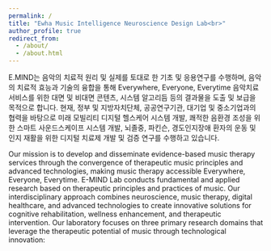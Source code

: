 ```yaml
---
permalink: /
title: "Ewha Music Intelligence Neuroscience Design Lab<br>"
author_profile: true
redirect_from: 
  - /about/
  - /about.html
---
```


E.MIND는 음악의 치료적 원리 및 실제를 토대로 한 기초 및 응용연구를 수행하며, 음악의 치료적 효능과 기술의 융합을 통해 Everywhere, Everyone, Everytime 음악치료 서비스를 위한 대면 및 비대면 콘텐츠, 시스템 알고리듬 등의 결과물을 도출 및 보급을 목적으로 합니다. 현재, 정부 및 지방자치단체, 공공연구기관, 대기업 및 중소기업과의 협력을 바탕으로 미래 모빌리티 디지털 헬스케어 시스템 개발, 쾌적한 음환경 조성을 위한 스마트 사운드스케이프 시스템 개발, 뇌졸중, 파킨슨, 경도인지장애 환자의 운동 및 인지 재활을 위한 디지털 치료제 개발 및 검증 연구를 수행하고 있습니다.

Our mission is to develop and disseminate evidence-based music therapy services through the convergence of therapeutic music principles and advanced technologies, making music therapy accessible Everywhere, Everyone, Everytime. E-MIND Lab conducts fundamental and applied research based on therapeutic principles and practices of music. Our interdisciplinary approach combines neuroscience, music therapy, digital healthcare, and advanced technologies to create innovative solutions for cognitive rehabilitation, wellness enhancement, and therapeutic intervention. Our laboratory focuses on three primary research domains that leverage the therapeutic potential of music through technological innovation:

